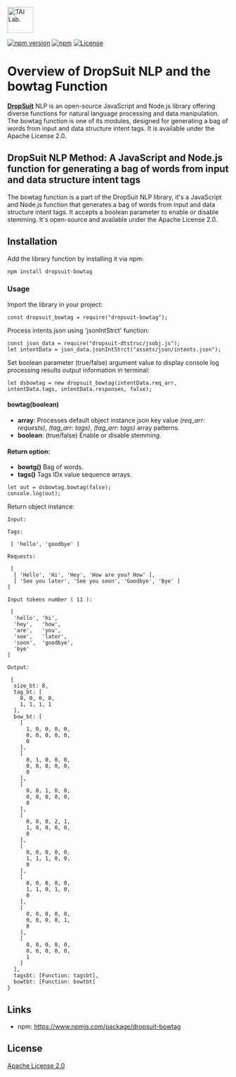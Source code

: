 [<img alt="TAI Lab." width="59px" src="https://github.com/ladooniani/tailab/blob/master/assets/tai_lab_terbinari_cbm_project_logo.png" />](https://github.com/ladooniani/DropSuit/blob/main/DropSuit.md)

[![npm version](https://img.shields.io/npm/v/dropsuit-bowtag.svg?style=flat)](https://www.npmjs.com/package/dropsuit-bowtag) [![npm](https://img.shields.io/npm/dt/dropsuit-bowtag.svg?style=flat-square)](https://www.npmjs.com/package/dropsuit-bowtag) [![License](https://img.shields.io/npm/l/dropsuit-bowtag.svg)](https://www.npmjs.com/package/dropsuit-bowtag)

# Overview of DropSuit NLP and the bowtag Function

[**DropSuit**](https://github.com/ladooniani/DropSuit/blob/main/DropSuit.md) NLP is an open-source JavaScript and Node.js library offering diverse functions for natural language processing and data manipulation. The bowtag function is one of its modules, designed for generating a bag of words from input and data structure intent tags. It is available under the Apache License 2.0.

## DropSuit NLP Method: A JavaScript and Node.js function for generating a bag of words from input and data structure intent tags

The bowtag function is a part of the DropSuit NLP library, it's a JavaScript and Node.js function that generates a bag of words from input and data structure intent tags. It accepts a boolean parameter to enable or disable stemming. It's open-source and available under the Apache License 2.0.

## Installation

Add the library function by installing it via npm:

```
npm install dropsuit-bowtag
```

### Usage

Import the library in your project:

```
const dropsuit_bowtag = require("dropsuit-bowtag");

```

Process intents.json using 'jsonIntStrct' function:

```
const json_data = require("dropsuit-dtstruc/jsobj.js");
let intentData = json_data.jsonIntStrct("assets/json/intents.json");
```

Set boolean parameter (true/false) argument value to display console log processing results output information in terminal:

```
let dsbowtag = new dropsuit_bowtag(intentData.req_arr, intentData.tags, intentData.responses, false);
```

#### bowtag(boolean)

- **array**: Processes default object instance json key value _(req_arr: requests)_, _(tag_arr: tags)_, _(tag_arr: tags)_ array patterns.
- **boolean**: (true/false) Enable or disable stemming.

#### Return option:

- **bowtg()** Bag of words.
- **tags()** Tags IDx value sequence arrays.

```
let out = dsbowtag.bowtag(false);
console.log(out);
```

Return object instance:

```
Input:

Tags:

 [ 'hello', 'goodbye' ]

Requests:

 [
  [ 'Hello', 'Hi', 'Hey', 'How are you? How' ],
  [ 'See you later', 'See you soon', 'Goodbye', 'Bye' ]
]

Input tokens number ( 11 ):

 [
  'hello', 'hi',
  'hey',   'how',
  'are',   'you',
  'see',   'later',
  'soon',  'goodbye',
  'bye'
]

Output:

 {
  size_bt: 8,
  tag_bt: [
    0, 0, 0, 0,
    1, 1, 1, 1
  ],
  bow_bt: [
    [
      1, 0, 0, 0, 0,
      0, 0, 0, 0, 0,
      0
    ],
    [
      0, 1, 0, 0, 0,
      0, 0, 0, 0, 0,
      0
    ],
    [
      0, 0, 1, 0, 0,
      0, 0, 0, 0, 0,
      0
    ],
    [
      0, 0, 0, 2, 1,
      1, 0, 0, 0, 0,
      0
    ],
    [
      0, 0, 0, 0, 0,
      1, 1, 1, 0, 0,
      0
    ],
    [
      0, 0, 0, 0, 0,
      1, 1, 0, 1, 0,
      0
    ],
    [
      0, 0, 0, 0, 0,
      0, 0, 0, 0, 1,
      0
    ],
    [
      0, 0, 0, 0, 0,
      0, 0, 0, 0, 0,
      1
    ]
  ],
  tagsbt: [Function: tagsbt],
  bowtbt: [Function: bowtbt]
}
```

## Links

- npm: https://www.npmjs.com/package/dropsuit-bowtag

## License

[Apache License 2.0](LICENSE.txt)

